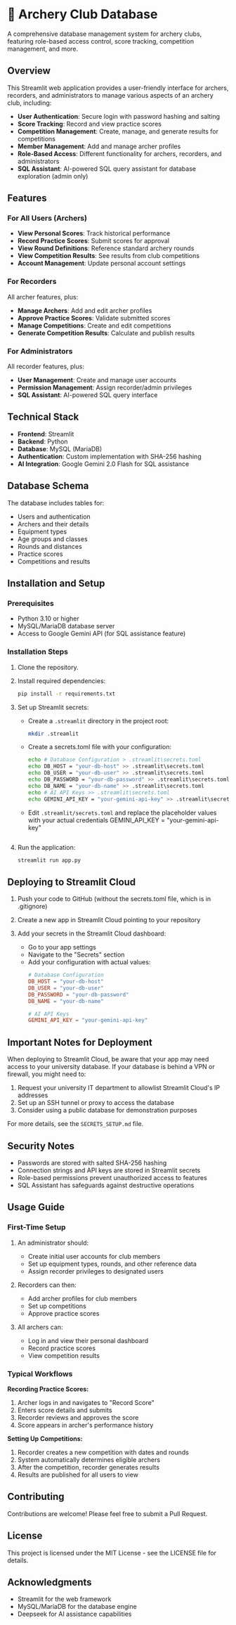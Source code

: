 # 🏹 Archery Club Database

A comprehensive database management system for archery clubs, featuring role-based access control, score tracking, competition management, and more.

## Overview

This Streamlit web application provides a user-friendly interface for archers, recorders, and administrators to manage various aspects of an archery club, including:

- **User Authentication**: Secure login with password hashing and salting
- **Score Tracking**: Record and view practice scores
- **Competition Management**: Create, manage, and generate results for competitions
- **Member Management**: Add and manage archer profiles
- **Role-Based Access**: Different functionality for archers, recorders, and administrators
- **SQL Assistant**: AI-powered SQL query assistant for database exploration (admin only)

## Features

### For All Users (Archers)

- **View Personal Scores**: Track historical performance
- **Record Practice Scores**: Submit scores for approval
- **View Round Definitions**: Reference standard archery rounds
- **View Competition Results**: See results from club competitions
- **Account Management**: Update personal account settings

### For Recorders

All archer features, plus:
- **Manage Archers**: Add and edit archer profiles
- **Approve Practice Scores**: Validate submitted scores
- **Manage Competitions**: Create and edit competitions
- **Generate Competition Results**: Calculate and publish results

### For Administrators

All recorder features, plus:
- **User Management**: Create and manage user accounts
- **Permission Management**: Assign recorder/admin privileges
- **SQL Assistant**: AI-powered SQL query interface

## Technical Stack

- **Frontend**: Streamlit
- **Backend**: Python
- **Database**: MySQL (MariaDB)
- **Authentication**: Custom implementation with SHA-256 hashing
- **AI Integration**: Google Gemini 2.0 Flash for SQL assistance

## Database Schema

The database includes tables for:
- Users and authentication
- Archers and their details
- Equipment types
- Age groups and classes
- Rounds and distances
- Practice scores
- Competitions and results

## Installation and Setup

### Prerequisites

- Python 3.10 or higher
- MySQL/MariaDB database server
- Access to Google Gemini API (for SQL assistance feature)

### Installation Steps

1. Clone the repository.

2. Install required dependencies:
   ```bash
   pip install -r requirements.txt
   ```

3. Set up Streamlit secrets:
   - Create a `.streamlit` directory in the project root:
     ```bash
     mkdir .streamlit
     ```
   - Create a secrets.toml file with your configuration:
     ```bash
     echo # Database Configuration > .streamlit\secrets.toml
     echo DB_HOST = "your-db-host" >> .streamlit\secrets.toml
     echo DB_USER = "your-db-user" >> .streamlit\secrets.toml
     echo DB_PASSWORD = "your-db-password" >> .streamlit\secrets.toml
     echo DB_NAME = "your-db-name" >> .streamlit\secrets.toml
     echo # AI API Keys >> .streamlit\secrets.toml
     echo GEMINI_API_KEY = "your-gemini-api-key" >> .streamlit\secrets.toml
     ```
   - Edit `.streamlit/secrets.toml` and replace the placeholder values with your actual credentials
     GEMINI_API_KEY = "your-gemini-api-key"
     ```

4. Run the application:
   ```bash
   streamlit run app.py
   ```

## Deploying to Streamlit Cloud

1. Push your code to GitHub (without the secrets.toml file, which is in .gitignore)

2. Create a new app in Streamlit Cloud pointing to your repository

3. Add your secrets in the Streamlit Cloud dashboard:
   - Go to your app settings
   - Navigate to the "Secrets" section
   - Add your configuration with actual values:
     ```toml
     # Database Configuration
     DB_HOST = "your-db-host"
     DB_USER = "your-db-user"
     DB_PASSWORD = "your-db-password"
     DB_NAME = "your-db-name"

     # AI API Keys
     GEMINI_API_KEY = "your-gemini-api-key"
     ```

## Important Notes for Deployment

When deploying to Streamlit Cloud, be aware that your app may need access to your university database. If your database is behind a VPN or firewall, you might need to:

1. Request your university IT department to allowlist Streamlit Cloud's IP addresses
2. Set up an SSH tunnel or proxy to access the database
3. Consider using a public database for demonstration purposes

For more details, see the `SECRETS_SETUP.md` file.

## Security Notes

- Passwords are stored with salted SHA-256 hashing
- Connection strings and API keys are stored in Streamlit secrets
- Role-based permissions prevent unauthorized access to features
- SQL Assistant has safeguards against destructive operations

## Usage Guide

### First-Time Setup

1. An administrator should:
   - Create initial user accounts for club members
   - Set up equipment types, rounds, and other reference data
   - Assign recorder privileges to designated users

2. Recorders can then:
   - Add archer profiles for club members
   - Set up competitions
   - Approve practice scores

3. All archers can:
   - Log in and view their personal dashboard
   - Record practice scores
   - View competition results

### Typical Workflows

**Recording Practice Scores:**
1. Archer logs in and navigates to "Record Score"
2. Enters score details and submits
3. Recorder reviews and approves the score
4. Score appears in archer's performance history

**Setting Up Competitions:**
1. Recorder creates a new competition with dates and rounds
2. System automatically determines eligible archers
3. After the competition, recorder generates results
4. Results are published for all users to view

## Contributing

Contributions are welcome! Please feel free to submit a Pull Request.

## License

This project is licensed under the MIT License - see the LICENSE file for details.

## Acknowledgments

- Streamlit for the web framework
- MySQL/MariaDB for the database engine
- Deepseek for AI assistance capabilities

